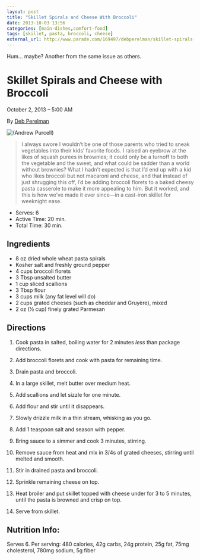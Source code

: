 ```yaml
---
layout: post
title: "Skillet Spirals and Cheese With Broccoli"
date: 2013-10-03 13:56
categories: [main-dishes,comfort-food]
tags: [skillet, pasta, broccoli, cheese]
external_url: http://www.parade.com/169497/debperelman/skillet-spirals-and-cheese-with-broccoli/print/
---
```


<div class="excerpt">
Hum... maybe? Another from the same issue as others.
</div>

Skillet Spirals and Cheese with Broccoli
========================================

October 2, 2013 – 5:00 AM

By [Deb Perelman](http://www.parade.com/member/debperelman/)

![(Andrew Purcell)](/images/skillet-spirals-cheese-broccoli-ftr.jpg)

> I always swore I wouldn’t be one of those parents who tried to sneak
vegetables into their kids’ favorite foods. I raised an eyebrow at the
likes of squash purees in brownies; it could only be a turnoff to both
the vegetable and the sweet, and what could be sadder than a world
without brownies? What I hadn’t expected is that I’d end up with a kid
who likes broccoli but not macaroni and cheese, and that instead of just
shrugging this off, I’d be adding broccoli florets to a baked cheesy
pasta casserole to make it more appealing to him. But it worked, and
this is how we’ve made it ever since—in a cast-iron skillet for
weeknight ease.


- Serves: 6
- Active Time: 20 min.
- Total Time: 30 min.

## Ingredients

- 8 oz dried whole wheat pasta spirals
- Kosher salt and freshly ground pepper
- 4 cups broccoli florets
- 3 Tbsp unsalted butter
- 1 cup sliced scallions
- 3 Tbsp flour
- 3 cups milk (any fat level will do)
- 2 cups grated cheeses (such as cheddar and Gruyère), mixed
- 2 oz (½ cup) finely grated Parmesan

## Directions

1. Cook pasta in salted, boiling water for 2 minutes *less* than
package directions.

1. Add broccoli florets and cook with pasta for remaining time.

1. Drain pasta and broccoli.

1. In a large skillet, melt butter over medium heat.

1. Add scallions and let sizzle for one minute.

1. Add flour and stir until it disappears.

1. Slowly drizzle milk in a thin stream, whisking as you go.

1. Add 1 teaspoon salt and season with pepper.

1. Bring sauce to a simmer and cook 3 minutes, stirring.

1. Remove sauce from heat and mix in 3/4s of grated cheeses, stirring
until melted and smooth.

1. Stir in drained pasta and broccoli.

1. Sprinkle remaining cheese on top.

1. Heat broiler and put skillet topped with cheese under for 3 to 5
minutes, until the pasta is browned and crisp on top.

1. Serve from skillet.

## Nutrition Info:

Serves 6. Per serving: 480 calories, 42g carbs, 24g protein, 25g fat,
75mg cholesterol, 780mg sodium, 5g fiber



